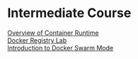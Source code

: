 # Intermediate Course

[Overview of Container Runtime](https://github.com/collabnix/dockerlabs/tree/master/intermediate/contaner-runtimes)<br>
[Docker Registry Lab](https://github.com/collabnix/dockerlabs/tree/master/intermediate/registry)<br>
[Introduction to Docker Swarm Mode](https://github.com/collabnix/dockerlabs/tree/master/intermediate/swarm-mode)<br>
